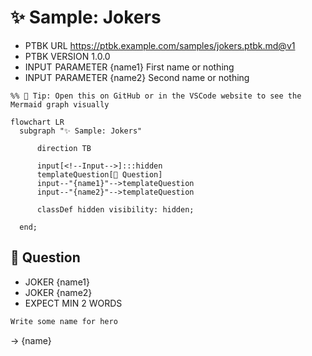 # ✨ Sample: Jokers

-   PTBK URL https://ptbk.example.com/samples/jokers.ptbk.md@v1
-   PTBK VERSION 1.0.0
-   INPUT  PARAMETER {name1} First name or nothing
-   INPUT  PARAMETER {name2} Second name or nothing

<!--Graph-->
<!-- ⚠️ WARNING: This section was auto-generated -->
```mermaid
%% 🔮 Tip: Open this on GitHub or in the VSCode website to see the Mermaid graph visually

flowchart LR
  subgraph "✨ Sample: Jokers"

      direction TB

      input[<!--Input-->]:::hidden
      templateQuestion[💬 Question]
      input--"{name1}"-->templateQuestion
      input--"{name2}"-->templateQuestion

      classDef hidden visibility: hidden;

  end;
```
<!--/Graph-->

## 💬 Question

-   JOKER {name1}
-   JOKER {name2}
-   EXPECT MIN 2 WORDS

```markdown
Write some name for hero
```

-> {name}
